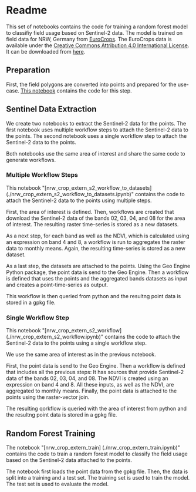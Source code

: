 # Readme

This set of notebooks contains the code for training a random forest model to classifiy field usage based on Sentinel-2 data.
The model is trained on field data for NRW, Germany from [EuroCrops](https://www.eurocrops.tum.de/). The EuroCrops data is available under the [Creative Commons Attribution 4.0 International License](https://creativecommons.org/licenses/by/4.0/). It can be downloaded from [here](https://github.com/maja601/EuroCrops#vectordata_zenodo).

## Preparation

First, the field polygons are converted into points and prepared for the use-case.
[This notebook](./nrw_crop_extern_prep_data.ipynb) contains the code for this step.

## Sentinel Data Extraction

We create two notebooks to extract the Sentinel-2 data for the points. The first notebook uses multiple workflow steps to attach the Sentinel-2 data to the points. The second notebook uses a single workflow step to attach the Sentinel-2 data to the points.

Both notebooks use the same area of interest and share the same code to generate workflows.

### Multiple Workflow Steps

This notebook "[nrw_crop_extern_s2_workflow_to_datasets] (./nrw_crop_extern_s2_workflow_to_datasets.ipynb)" contains the code to attach the Sentinel-2 data to the points using multiple steps.

First, the area of interest is defined.
Then, workflows are created that download the Sentinel-2 data of the bands 02, 03, 04, and 08 for the area of interest.
The resulting raster time-series is stored as a new datasets.

As a next step, for each band as well as the NDVI, which is calculated using an expression on band 4 and 8, a workflow is run to aggregates the raster data to monthly means.
Again, the resulting time-series is stored as a new dataset.

As a last step, the datasets are attached to the points.
Using the Geo Engine Python package, the point data is send to the Geo Engine.
Then a workflow is defined that uses the points and the aggregated bands datasets as input and creates a point-time-series as output.

This workflow is then queried from python and the resultng point data is stored in a gpkg file.

### Single Workflow Step

This notebook "[nrw_crop_extern_s2_workflow] (./nrw_crop_extern_s2_workflow.ipynb)" contains the code to attach the Sentinel-2 data to the points using a single workflow step.

We use the same area of interest as in the previous notebook.

First, the point data is send to the Geo Engine.
Then a workflow is defined that includes all the previous steps:
It has sources that provide Sentinel-2 data of the bands 02, 03, 04, and 08.
The NDVI is created using an expression on band 4 and 8.
All these inputs, as well as the NDVI, are aggregated to monthly means.
Finally, the point data is attached to the points using the raster-vector join.

The resulting qorkflow is queried with the area of interest from python and the resultng point data is stored in a gpkg file.

## Random Forest Training

The notebook "[nrw_crop_extern_train] (./nrw_crop_extern_train.ipynb)" contains the code to train a random forest model to classify the field usage based on the Sentinel-2 data attached to the points.

The notebook first loads the point data from the gpkg file.
Then, the data is split into a training and a test set.
The training set is used to train the model.
The test set is used to evaluate the model.
